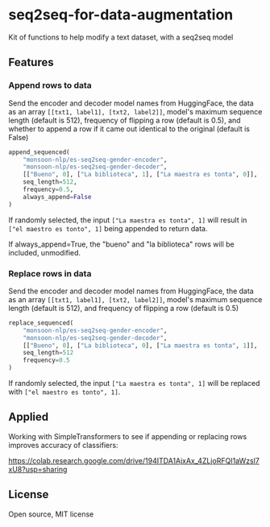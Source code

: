 # seq2seq-for-data-augmentation

Kit of functions to help modify a text dataset, with a seq2seq model

## Features

### Append rows to data

Send the encoder and decoder model names from HuggingFace,
the data as an array ```[[txt1, label1], [txt2, label2]]```,
model's maximum sequence length (default is 512),
frequency of flipping a row (default is 0.5),
and whether to append a row if it came out identical to the original (default is False)


```python
append_sequenced(
    "monsoon-nlp/es-seq2seq-gender-encoder",
    "monsoon-nlp/es-seq2seq-gender-decoder",
    [["Bueno", 0], ["La biblioteca", 1], ["La maestra es tonta", 0]],
    seq_length=512,
    frequency=0.5,
    always_append=False
)
```

If randomly selected, the input ```["La maestra es tonta", 1]``` will result in ```["el maestro es tonto", 1]``` being appended to return data.

If always_append=True, the "bueno" and "la biblioteca" rows
will be included, unmodified.

### Replace rows in data

Send the encoder and decoder model names from HuggingFace,
the data as an array ```[[txt1, label1], [txt2, label2]]```,
model's maximum sequence length (default is 512),
and frequency of flipping a row (default is 0.5)

```python
replace_sequenced(
    "monsoon-nlp/es-seq2seq-gender-encoder",
    "monsoon-nlp/es-seq2seq-gender-decoder",
    [["Bueno", 0], ["La biblioteca", 0], ["La maestra es tonta", 1]],
    seq_length=512
    frequency=0.5
)
```

If randomly selected, the input ```["La maestra es tonta", 1]``` will be replaced with ```["el maestro es tonto", 1]```.

## Applied

Working with SimpleTransformers to see if appending or replacing rows
improves accuracy of classifiers:

https://colab.research.google.com/drive/194ITDA1AjxAx_4ZLjoRFQI1aWzsl7xU8?usp=sharing

## License

Open source, MIT license

